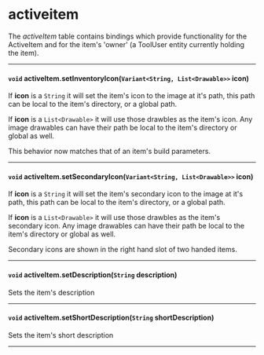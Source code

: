 # activeitem

The *activeItem* table contains bindings which provide functionality for the ActiveItem and for the item's 'owner' (a ToolUser entity currently holding the item).

---

#### `void` activeItem.setInventoryIcon(`Variant<String, List<Drawable>>` icon)

If **icon** is a `String` it will set the item's icon to the image at it's path, this path can be local to the item's directory, or a global path.

If **icon** is a `List<Drawable>` it will use those drawbles as the item's icon. Any image drawables can have their path be local to the item's directory or global as well.

This behavior now matches that of an item's build parameters.

---

#### `void` activeItem.setSecondaryIcon(`Variant<String, List<Drawable>>` icon)

If **icon** is a `String` it will set the item's secondary icon to the image at it's path, this path can be local to the item's directory, or a global path.

If **icon** is a `List<Drawable>` it will use those drawbles as the item's secondary icon. Any image drawables can have their path be local to the item's directory or global as well.

Secondary icons are shown in the right hand slot of two handed items.

---

#### `void` activeItem.setDescription(`String` description)

Sets the item's description

---

#### `void` activeItem.setShortDescription(`String` shortDescription)

Sets the item's short description

---
